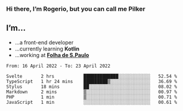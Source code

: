 ### Hi there, I’m Rogerio, but you can call me Pilker

## I’m…
- …a front-end developer
- …currently learning **Kotlin**
- …working at [**Folha de S.Paulo**](https://www.folha.com.br/)

<!--START_SECTION:waka-->

```text
From: 16 April 2022 - To: 23 April 2022

Svelte       2 hrs           █████████████░░░░░░░░░░░░   52.54 %
TypeScript   1 hr 24 mins    █████████▒░░░░░░░░░░░░░░░   36.69 %
Stylus       18 mins         ██░░░░░░░░░░░░░░░░░░░░░░░   08.02 %
Markdown     2 mins          ▒░░░░░░░░░░░░░░░░░░░░░░░░   00.97 %
PHP          1 min           ▒░░░░░░░░░░░░░░░░░░░░░░░░   00.71 %
JavaScript   1 min           ░░░░░░░░░░░░░░░░░░░░░░░░░   00.61 %
```

<!--END_SECTION:waka-->
